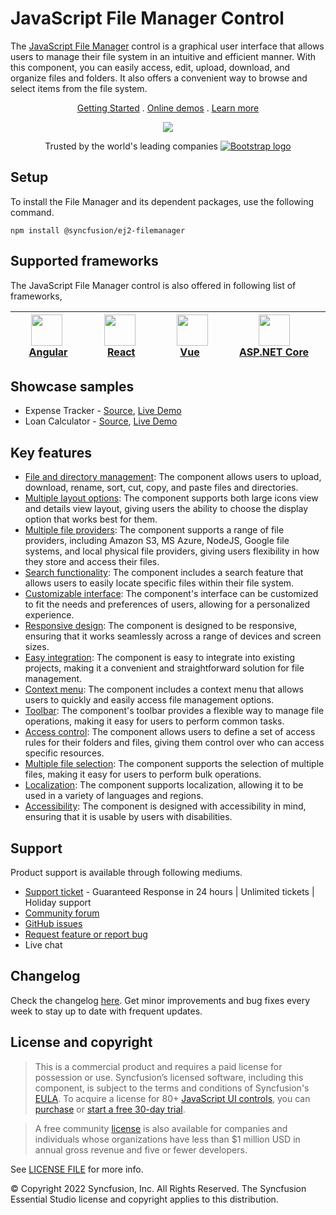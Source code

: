 # JavaScript File Manager Control

The [JavaScript File Manager](https://www.syncfusion.com/javascript-ui-controls/js-file-manager?utm_source=npm&utm_medium=listing&utm_campaign=javascript-filemanager-npm) control is a graphical user interface that allows users to manage their file system in an intuitive and efficient manner. With this component, you can easily access, edit, upload, download, and organize files and folders. It also offers a convenient way to browse and select items from the file system.

<p align="center">
  <a href="https://ej2.syncfusion.com/documentation/file-manager/getting-started/?utm_source=npm&utm_medium=listing&utm_campaign=javascript-filemanager-npm">Getting Started</a> .
  <a href="https://ej2.syncfusion.com/demos/?utm_source=npm&utm_medium=listing&utm_campaign=javascript-filemanager-npm#/material/file-manager/overview.html">Online demos</a> .
  <a href="https://www.syncfusion.com/javascript-ui-controls/js-file-manager?utm_source=npm&utm_medium=listing&utm_campaign=javascript-filemanager-npm">Learn more</a>
</p>

<p align="center">
<img src="https://raw.githubusercontent.com/SyncfusionExamples/nuget-img/master/javascript/javascript-filemanager.png">
</p>

<p align="center">
Trusted by the world's leading companies
  <a href="https://www.syncfusion.com">
    <img src="https://raw.githubusercontent.com/SyncfusionExamples/nuget-img/master/syncfusion/syncfusion-trusted-companies.webp" alt="Bootstrap logo">
  </a>
</p>

## Setup

To install the File Manager and its dependent packages, use the following command.

```
npm install @syncfusion/ej2-filemanager
```

## Supported frameworks

The JavaScript File Manager control is also offered in following list of frameworks,

| [<img src="https://ej2.syncfusion.com/github/images/angular-new.svg" height="50" />](https://www.syncfusion.com/angular-ui-components?utm_medium=listing&utm_source=github)<br/>&nbsp;&nbsp;&nbsp;&nbsp;&nbsp;[Angular](https://www.syncfusion.com/angular-ui-components?utm_medium=listing&utm_source=github)&nbsp;&nbsp;&nbsp;&nbsp; | [<img src="https://ej2.syncfusion.com/github/images/react.svg"  height="50" />](https://www.syncfusion.com/react-ui-components?utm_medium=listing&utm_source=github)<br/>&nbsp;&nbsp;&nbsp;&nbsp;&nbsp;&nbsp;&nbsp;[React](https://www.syncfusion.com/react-ui-components?utm_medium=listing&utm_source=github)&nbsp;&nbsp;&nbsp;&nbsp;&nbsp;&nbsp; | [<img src="https://ej2.syncfusion.com/github/images/vue.svg" height="50" />](https://www.syncfusion.com/vue-ui-components?utm_medium=listing&utm_source=github)<br/>&nbsp;&nbsp;&nbsp;&nbsp;&nbsp;&nbsp;&nbsp;[Vue](https://www.syncfusion.com/vue-ui-components?utm_medium=listing&utm_source=github)&nbsp;&nbsp;&nbsp;&nbsp;&nbsp;&nbsp;&nbsp;&nbsp;&nbsp; | [<img src="https://ej2.syncfusion.com/github/images/netcore.svg" height="50" />](https://www.syncfusion.com/aspnet-core-ui-controls?utm_medium=listing&utm_source=github)<br/>&nbsp;&nbsp;[ASP.NET&nbsp;Core](https://www.syncfusion.com/aspnet-core-ui-controls?utm_medium=listing&utm_source=github)&nbsp;&nbsp; | [<img src="https://ej2.syncfusion.com/github/images/netmvc.svg" height="50" />](https://www.syncfusion.com/aspnet-mvc-ui-controls?utm_medium=listing&utm_source=github)<br/>&nbsp;&nbsp;[ASP.NET&nbsp;MVC](https://www.syncfusion.com/aspnet-mvc-ui-controls?utm_medium=listing&utm_source=github)&nbsp;&nbsp; | 
| :-----: | :-----: | :-----: | :-----: | :-----: |

## Showcase samples

* Expense Tracker - [Source](https://github.com/syncfusion/ej2-sample-ts-expensetracker?utm_source=npm&utm_medium=listing&utm_campaign=javascript-filemanager-npm), [Live Demo](https://ej2.syncfusion.com/showcase/typescript/expensetracker/?utm_source=npm&utm_medium=listing&utm_campaign=javascript-filemanager-npm#/dashboard)
* Loan Calculator - [Source](https://github.com/syncfusion/ej2-sample-ts-loancalculator), [Live Demo](https://ej2.syncfusion.com/showcase/typescript/loancalculator/?utm_source=npm&utm_medium=listing&utm_campaign=javascript-filemanager-npm)

## Key features
 
* [File and directory management](https://ej2.syncfusion.com/demos/?utm_source=npm&utm_medium=listing&utm_campaign=javascript-file-manager-npm#/bootstrap5/file-manager/directory-upload.html): The component allows users to upload, download, rename, sort, cut, copy, and paste files and directories.
* [Multiple layout options](https://ej2.syncfusion.com/documentation/file-manager/user-interface/?utm_source=npm&utm_medium=listing&utm_campaign=javascript-file-manager-npm#view): The component supports both large icons view and details view layout, giving users the ability to choose the display option that works best for them.
* [Multiple file providers](https://ej2.syncfusion.com/demos/?utm_source=npm&utm_medium=listing&utm_campaign=javascript-file-manager-npm#/bootstrap5/file-manager/azure-service.html): The component supports a range of file providers, including Amazon S3, MS Azure, NodeJS, Google file systems, and local physical file providers, giving users flexibility in how they store and access their files.
* [Search functionality](https://ej2.syncfusion.com/documentation/file-manager/file-operations/?utm_source=npm&utm_medium=listing&utm_campaign=javascript-file-manager-npm#search): The component includes a search feature that allows users to easily locate specific files within their file system.
* [Customizable interface](https://ej2.syncfusion.com/demos/?utm_source=npm&utm_medium=listing&utm_campaign=javascript-file-manager-npm#/bootstrap5/file-manager/custom-thumbnail.html): The component's interface can be customized to fit the needs and preferences of users, allowing for a personalized experience.
* [Responsive design](https://ej2.syncfusion.com/demos/?utm_source=npm&utm_medium=listing&utm_campaign=javascript-file-manager-npm#/bootstrap5/file-manager/overview.html): The component is designed to be responsive, ensuring that it works seamlessly across a range of devices and screen sizes.
* [Easy integration](https://ej2.syncfusion.com/documentation/file-manager/getting-started/?utm_source=npm&utm_medium=listing&utm_campaign=javascript-file-manager-npm): The component is easy to integrate into existing projects, making it a convenient and straightforward solution for file management.
* [Context menu](https://ej2.syncfusion.com/documentation/file-manager/user-interface/?utm_source=npm&utm_medium=listing&utm_campaign=javascript-file-manager-npm#context-menu): The component includes a context menu that allows users to quickly and easily access file management options.
* [Toolbar](https://ej2.syncfusion.com/documentation/file-manager/user-interface/?utm_source=npm&utm_medium=listing&utm_campaign=javascript-file-manager-npm#toolbar): The component's toolbar provides a flexible way to manage file operations, making it easy for users to perform common tasks.
* [Access control](https://ej2.syncfusion.com/documentation/file-manager/access-control/?utm_source=npm&utm_medium=listing&utm_campaign=javascript-file-manager-npm): The component allows users to define a set of access rules for their folders and files, giving them control over who can access specific resources.
* [Multiple file selection](https://ej2.syncfusion.com/documentation/file-manager/multiple-selection/?utm_source=npm&utm_medium=listing&utm_campaign=javascript-file-manager-npm): The component supports the selection of multiple files, making it easy for users to perform bulk operations.
* [Localization](https://ej2.syncfusion.com/documentation/file-manager/localization/?utm_source=npm&utm_medium=listing&utm_campaign=javascript-file-manager-npm): The component supports localization, allowing it to be used in a variety of languages and regions.
* [Accessibility](https://ej2.syncfusion.com/documentation/file-manager/accessibility/?utm_source=npm&utm_medium=listing&utm_campaign=javascript-file-manager-npm): The component is designed with accessibility in mind, ensuring that it is usable by users with disabilities.

## Support

Product support is available through following mediums.

* [Support ticket](https://support.syncfusion.com/support/tickets/create) - Guaranteed Response in 24 hours | Unlimited tickets | Holiday support
* [Community forum](https://www.syncfusion.com/forums/essential-js2?utm_source=npm&utm_medium=listing&utm_campaign=javascript-filemanager-npm)
* [GitHub issues](https://github.com/syncfusion/ej2-javascript-ui-controls/issues/new)
* [Request feature or report bug](https://www.syncfusion.com/feedback/javascript?utm_source=npm&utm_medium=listing&utm_campaign=javascript-filemanager-npm)
* Live chat

## Changelog

Check the changelog [here]( https://github.com/syncfusion/ej2-javascript-ui-controls/blob/master/controls/filemanager/CHANGELOG.md?utm_source=npm&utm_campaign=filemanager). Get minor improvements and bug fixes every week to stay up to date with frequent updates.

## License and copyright

> This is a commercial product and requires a paid license for possession or use. Syncfusion’s licensed software, including this component, is subject to the terms and conditions of Syncfusion's [EULA](https://www.syncfusion.com/eula/es/). To acquire a license for 80+ [JavaScript UI controls](https://www.syncfusion.com/javascript-ui-controls), you can [purchase](https://www.syncfusion.com/sales/products) or [start a free 30-day trial](https://www.syncfusion.com/account/manage-trials/start-trials).

> A free community [license](https://www.syncfusion.com/products/communitylicense) is also available for companies and individuals whose organizations have less than $1 million USD in annual gross revenue and five or fewer developers.

See [LICENSE FILE](https://github.com/syncfusion/ej2-javascript-ui-controls/blob/master/license?utm_source=npm&utm_campaign=filemanager) for more info.

&copy; Copyright 2022 Syncfusion, Inc. All Rights Reserved. The Syncfusion Essential Studio license and copyright applies to this distribution.